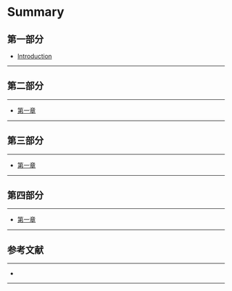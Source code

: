 # Summary

## 第一部分
* [Introduction](README.md)

---
## 第二部分
---
* [第一章](README.md)

---
## 第三部分
---
* [第一章](README.md)
---
## 第四部分
---
* [第一章](README.md)
---
## 参考文献
---
* 
---